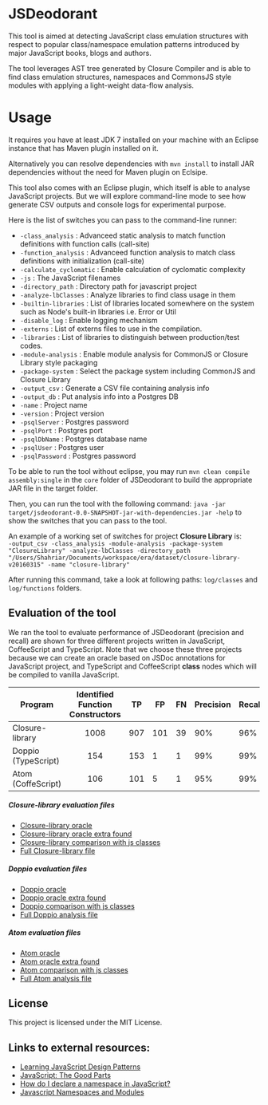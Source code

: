 # JSDeodorant

This tool is aimed at detecting JavaScript class emulation structures with respect to popular class/namespace emulation patterns introduced by major JavaScript books, blogs and authors.

The tool leverages AST tree generated by Closure Compiler and is able to find class emulation structures, namespaces and CommonsJS style modules with applying a light-weight data-flow analysis. 

# Usage
It requires you have at least JDK 7 installed on your machine with an Eclipse instance that has Maven plugin installed on it.

Alternatively you can resolve dependencies with `mvn install` to install JAR dependencies without the need for Maven plugin on Eclsipe.

This tool also comes with an Eclipse plugin, which itself is able to analyse JavaScript projects. But we will explore command-line mode to see how generate CSV outputs and console logs for experimental purpose.

Here is the list of switches you can pass to the command-line runner:

+ `-class_analysis`             : Advanceed static analysis to match function definitions with function calls (call-site)
+ `-function_analysis`          : Advanceed function analysis to match class definitions with initialization (call-site)
+ `-calculate_cyclomatic`       : Enable calculation of cyclomatic complexity
+ `-js`                         : The JavaScript filenames
+ `-directory_path`       	     : Directory path for javascript project
+ `-analyze-lbClasses`          : Analyze libraries to find class usage in them
+ `-builtin-libraries` 	    	 : List of libraries located somewhere on the system such as Node's built-in libraries i.e. Error or Util
+ `-disable_log`                : Enable logging mechanism
+ `-externs`          		    	 : List of externs files to use in the compilation.
+ `-libraries`                  : List of libraries to distinguish between production/test codes.
+ `-module-analysis`            : Enable module analysis for CommonJS or Closure Library style packaging
+ `-package-system`             : Select the package system including CommonJS and Closure Library
+ `-output_csv`                 : Generate a CSV file containing analysis info
+ `-output_db`                  : Put analysis info into a Postgres DB
+ `-name`                       : Project name
+ `-version`                    : Project version
+ `-psqlServer`                 : Postgres password
+ `-psqlPort`                   : Postgres port
+ `-psqlDbName`                 : Postgres database name
+ `-psqlUser`                   : Postgres user
+ `-psqlPassword`               : Postgres password

To be able to run the tool without eclipse, you may run `mvn clean compile assembly:single` in the `core` folder of JSDeodorant to build the appropriate JAR file in the target folder.

Then, you can run the tool with the following command:
`java -jar target/jsdeodorant-0.0-SNAPSHOT-jar-with-dependencies.jar -help` to show the switches that you can pass to the tool.

An example of a working set of switches for project **Closure Library** is:
<br />
`
-output_csv -class_analysis -module-analysis -package-system "ClosureLibrary" -analyze-lbClasses
-directory_path "/Users/Shahriar/Documents/workspace/era/dataset/closure-library-v20160315"
-name "closure-library"
`

After running this command, take a look at following paths: `log/classes` and `log/functions` folders.

## Evaluation of the tool
We ran the tool to evaluate performance of JSDeodorant (precision and recall) are shown for three different projects written in JavaScript, CoffeeScript and TypeScript. Note that we choose these three projects because we can create an oracle based on JSDoc annotations for JavaScript project, and TypeScript and CoffeeScript **class** nodes which will be compiled to vanilla JavaScript.

| Program        | Identified Function Constructors           | TP  | FP  | FN | Precision | Recall |
| -------------- |:------------------------------------------:| :--:| --- | --- | --------- | ------ |
| Closure-library| 1008 | 907 | 101 | 39 | 90% | 96% |
| Doppio (TypeScript)     | 154      |   153 | 1 | 1 | 99% | 99% |
| Atom (CoffeScript) | 106      |    101 | 5 | 1 | 95% | 99% |

##### Closure-library evaluation files
* [Closure-library oracle](http://htmlpreview.github.io/?https://raw.githubusercontent.com/sshishe/jsdeodorant/master/evaluation/closure-oracle.htm?token=AC-lR1IPVi8VLiHRJRnztVDa_i8NjnOPks5XcqunwA%3D%3D)
* [Closure-library oracle extra found](http://htmlpreview.github.io/?https://raw.githubusercontent.com/sshishe/jsdeodorant/master/evaluation/closure-extras.htm?token=AC-lR_1d0cGhf17ByidutToF0KWhCI_vks5XcqvKwA%3D%3D)
* [Closure-library comparison with js classes](http://htmlpreview.github.io/?https://raw.githubusercontent.com/sshishe/jsdeodorant/master/evaluation/closure-comparison.htm?token=AC-lR0RCUtibcCmalUoAgpz5XvidRMAeks5XcqvkwA%3D%3D)
* [Full Closure-library file](https://github.com/sshishe/jsdeodorant/blob/master/evaluation/closure.xlsx)

##### Doppio evaluation files
* [Doppio oracle](http://htmlpreview.github.io/?https://raw.githubusercontent.com/sshishe/jsdeodorant/master/evaluation/doppio-oracle.htm?token=AC-lR3QIJR3A4MDiBTfdkQ39ThJbylngks5XcqwbwA%3D%3D)
* [Doppio oracle extra found](http://htmlpreview.github.io/?https://raw.githubusercontent.com/sshishe/jsdeodorant/master/evaluation/doppio-extras.htm?token=AC-lR4D_5cD-OgxhStMQmQ8QQ7E6dPfKks5XcqwtwA%3D%3D)
* [Doppio comparison with js classes](http://htmlpreview.github.io/?https://raw.githubusercontent.com/sshishe/jsdeodorant/master/evaluation/doppio-comparison.htm?token=AC-lR7VnBYQ_QR1y50fnDnCiPnEBDJ8Kks5Xcqw_wA%3D%3D)
* [Full Doppio analysis file](https://github.com/sshishe/jsdeodorant/blob/master/evaluation/doppio.xlsx)

##### Atom evaluation files
* [Atom oracle](http://htmlpreview.github.io/?https://raw.githubusercontent.com/sshishe/jsdeodorant/master/evaluation/atom-oracle.htm?token=AC-lRw19aCpDP3-bIdBQaJgjAE8NjgWMks5XcqsowA%3D%3D)
* [Atom oracle extra found](http://htmlpreview.github.io/?https://raw.githubusercontent.com/sshishe/jsdeodorant/master/evaluation/atom-extra.htm?token=AC-lR3pzeQjb3_XYHmlY9OMPgt_nGw_Nks5XcqttwA%3D%3D)
* [Atom comparison with js classes](http://htmlpreview.github.io/?https://raw.githubusercontent.com/sshishe/jsdeodorant/master/evaluation/atom-comparison.htm?token=AC-lR_1oCBFeb-Rk7lyTE14n9XwONmvuks5XcqtRwA%3D%3D)
* [Full Atom analysis file](https://github.com/sshishe/jsdeodorant/blob/master/evaluation/atom.xlsx)



## License
This project is licensed under the MIT License.

## Links to external resources:
* [Learning JavaScript Design Patterns][1]
* [JavaScript: The Good Parts][2]
* [How do I declare a namespace in JavaScript?][3]
* [Javascript Namespaces and Modules][4]

[1]: http://shop.oreilly.com/product/0636920025832.do
[2]: http://shop.oreilly.com/product/9780596517748.do
[3]: http://stackoverflow.com/questions/881515/how-do-i-declare-a-namespace-in-javascript.
[4]: https://www.kenneth-truyers.net/2013/04/27/javascript-namespaces-and-modules/
